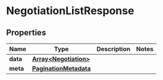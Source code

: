 
# NegotiationListResponse

## Properties
Name | Type | Description | Notes
------------ | ------------- | ------------- | -------------
**data** | [**Array&lt;Negotiation&gt;**](Negotiation.md) |  | 
**meta** | [**PaginationMetadata**](PaginationMetadata.md) |  | 



